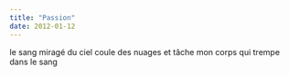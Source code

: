 ```yaml
---
title: "Passion"
date: 2012-01-12
---
```


le sang miragé du ciel
coule des nuages et tâche
mon corps qui trempe
dans le sang
